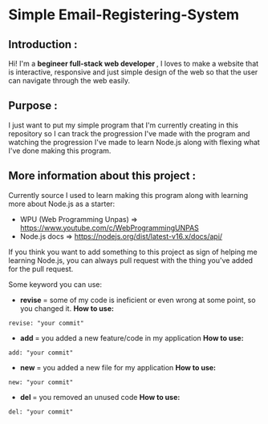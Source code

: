 # Simple Email-Registering-System
## Introduction :
Hi! I'm a <strong> begineer full-stack web developer </strong>, I loves to make a website that is interactive, responsive and just simple design of the web so that the user can navigate through the web easily.

## Purpose :
I just want to put my simple program that I'm currently creating in this repository so I can track the progression I've made with the program and watching the progression I've made to learn Node.js along with flexing what I've done making this program.

## More information about this project :
Currently source I used to learn making this program along with learning more about Node.js as a starter:
- WPU (Web Programming Unpas) => https://www.youtube.com/c/WebProgrammingUNPAS
- Node.js docs => https://nodejs.org/dist/latest-v16.x/docs/api/

If you think you want to add something to this project as sign of helping me learning Node.js, you can always pull request with the thing you've added for the pull request.

Some keyword you can use:
- <strong> revise </strong> = some of my code is ineficient or even wrong at some point, so you changed it.
<b> How to use: </b>
```
revise: "your commit"
```
- <strong> add </strong> = you added a new feature/code in my application
<b> How to use: </b>
```
add: "your commit"
```
- <strong> new </strong> = you added a new file for my application
<b> How to use: </b>
```
new: "your commit"
```
- <strong> del </strong> = you removed an unused code
<b> How to use: </b>
```
del: "your commit"
```